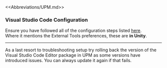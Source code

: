 <<Abbreviations/UPM.md>>
### Visual Studio Code Configuration

Ensure you have followed all of the configuration steps listed [here](https://code.visualstudio.com/docs/other/unity).  
Where it mentions the External Tools preferences, these are **in Unity**.

---
As a last resort to troubleshooting setup try rolling back the version of the Visual Studio Code Editor package in UPM as some versions have introduced issues. You can always update it again if that fails.